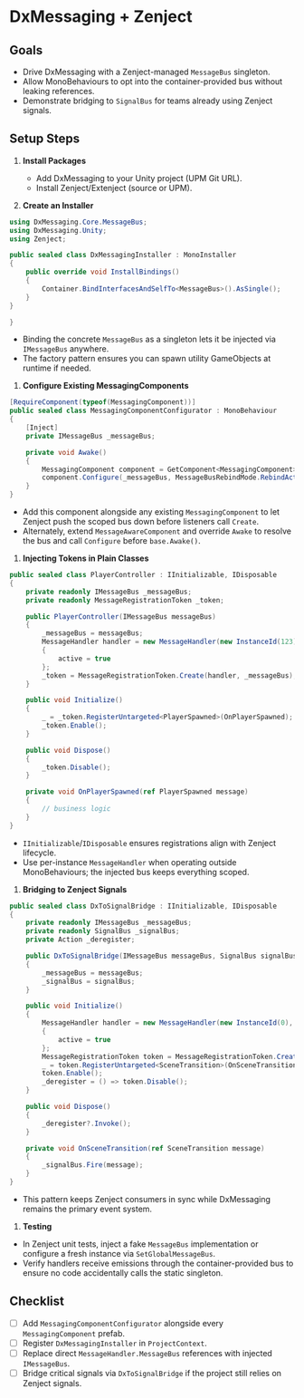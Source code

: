 # DxMessaging + Zenject

## Goals

- Drive DxMessaging with a Zenject-managed `MessageBus` singleton.
- Allow MonoBehaviours to opt into the container-provided bus without leaking references.
- Demonstrate bridging to `SignalBus` for teams already using Zenject signals.

## Setup Steps

1. **Install Packages**
   - Add DxMessaging to your Unity project (UPM Git URL).
   - Install Zenject/Extenject (source or UPM).

1. **Create an Installer**

```csharp
using DxMessaging.Core.MessageBus;
using DxMessaging.Unity;
using Zenject;

public sealed class DxMessagingInstaller : MonoInstaller
{
    public override void InstallBindings()
    {
        Container.BindInterfacesAndSelfTo<MessageBus>().AsSingle();
    }
}

}
```

- Binding the concrete `MessageBus` as a singleton lets it be injected via `IMessageBus` anywhere.
- The factory pattern ensures you can spawn utility GameObjects at runtime if needed.

1. **Configure Existing MessagingComponents**

```csharp
[RequireComponent(typeof(MessagingComponent))]
public sealed class MessagingComponentConfigurator : MonoBehaviour
{
    [Inject]
    private IMessageBus _messageBus;

    private void Awake()
    {
        MessagingComponent component = GetComponent<MessagingComponent>();
        component.Configure(_messageBus, MessageBusRebindMode.RebindActive);
    }
}
```

- Add this component alongside any existing `MessagingComponent` to let Zenject push the scoped bus down before listeners call `Create`.
- Alternately, extend `MessageAwareComponent` and override `Awake` to resolve the bus and call `Configure` before `base.Awake()`.

1. **Injecting Tokens in Plain Classes**

```csharp
public sealed class PlayerController : IInitializable, IDisposable
{
    private readonly IMessageBus _messageBus;
    private readonly MessageRegistrationToken _token;

    public PlayerController(IMessageBus messageBus)
    {
        _messageBus = messageBus;
        MessageHandler handler = new MessageHandler(new InstanceId(123), _messageBus)
        {
            active = true
        };
        _token = MessageRegistrationToken.Create(handler, _messageBus);
    }

    public void Initialize()
    {
        _ = _token.RegisterUntargeted<PlayerSpawned>(OnPlayerSpawned);
        _token.Enable();
    }

    public void Dispose()
    {
        _token.Disable();
    }

    private void OnPlayerSpawned(ref PlayerSpawned message)
    {
        // business logic
    }
}
```

- `IInitializable`/`IDisposable` ensures registrations align with Zenject lifecycle.
- Use per-instance `MessageHandler` when operating outside MonoBehaviours; the injected bus keeps everything scoped.

1. **Bridging to Zenject Signals**

```csharp
public sealed class DxToSignalBridge : IInitializable, IDisposable
{
    private readonly IMessageBus _messageBus;
    private readonly SignalBus _signalBus;
    private Action _deregister;

    public DxToSignalBridge(IMessageBus messageBus, SignalBus signalBus)
    {
        _messageBus = messageBus;
        _signalBus = signalBus;
    }

    public void Initialize()
    {
        MessageHandler handler = new MessageHandler(new InstanceId(0), _messageBus)
        {
            active = true
        };
        MessageRegistrationToken token = MessageRegistrationToken.Create(handler, _messageBus);
        _ = token.RegisterUntargeted<SceneTransition>(OnSceneTransition);
        token.Enable();
        _deregister = () => token.Disable();
    }

    public void Dispose()
    {
        _deregister?.Invoke();
    }

    private void OnSceneTransition(ref SceneTransition message)
    {
        _signalBus.Fire(message);
    }
}
```

- This pattern keeps Zenject consumers in sync while DxMessaging remains the primary event system.

1. **Testing**

- In Zenject unit tests, inject a fake `MessageBus` implementation or configure a fresh instance via `SetGlobalMessageBus`.
- Verify handlers receive emissions through the container-provided bus to ensure no code accidentally calls the static singleton.

## Checklist

- [ ] Add `MessagingComponentConfigurator` alongside every `MessagingComponent` prefab.
- [ ] Register `DxMessagingInstaller` in `ProjectContext`.
- [ ] Replace direct `MessageHandler.MessageBus` references with injected `IMessageBus`.
- [ ] Bridge critical signals via `DxToSignalBridge` if the project still relies on Zenject signals.

